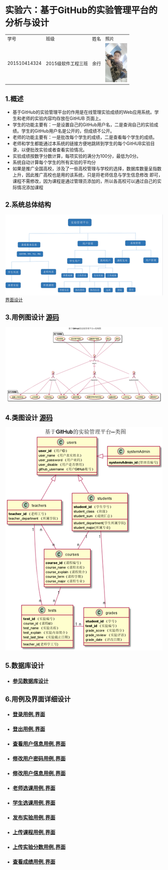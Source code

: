 # 实验六：基于GitHub的实验管理平台的分析与设计
<table>
<tr>
<td>学号</td>
<td>班级</td>
<td>姓名</td>
<td>照片</td>
</tr>
<tr>
<td>201510414324</td>
<td>2015级软件工程三班</td>
<td>余行</td>
<td><img src="./images/m.jpg" width="70"/></td>
</tr>
</table>

## 1.概述
* 基于GitHub的实验管理平台的作用是在线管理实验成绩的Web应用系统。学生和老师的实验内容均存放在GitHUB 页面上。
* 学生的功能主要有：一是设置自己的GitHub用户名，二是查询自己的实验成绩。学生的GitHub用户名是公开的，但成绩不公开。
* 老师的功能主要有：一是批改每个学生的成绩，二是查看每个学生的成绩。
* 老师和学生都能通过本系统的链接方便地跳转到学生的每个GitHUB实验目录，以便批改实验或者查看实验情况。
* 实验成绩按数字分数计算，每项实验的满分为100分，最低为0分。
* 系统自动计算每个学生的所有实验的平均分
* 如果是推广全国高校，涉及了一些高校管理与学校的选择，数据库数量呈指数上升，因此推广高校也是用的该系统，只是将老师信息与学生信息修改
即可，课程不需修改，因为课程是通过管理员添加的，所以各高校可以通过自己的实际情况添加课程

## 2.系统总体结构
![](./images/pic1.png)
[界面设计](https://yuhang456.github.io/is_analysis/test6/ui/index.html)

## 3.用例图设计 [源码](src/caseTotal.puml)
![](./images/caseTotal.png)

## 4.类图设计 [源码](src/classTotal.puml)
![](./images/classTotal.png)

## 5.数据库设计
- ### [参见数据库设计](数据库设计.md)

## 6.用例及界面详细设计
- ### [登录用例](user/登陆用例.md),[界面](https://yuhang456.github.io/is_analysis/test6/ui/index.html)
- ### [登出用例](user/登出用例.md),[界面](https://yuhang456.github.io/is_analysis/test6/ui/index.html)
- ### [查看用户信息用例](user/查看用户信息用例.md),[界面](https://yuhang456.github.io/is_analysis/test6/ui/userinfor.html)
- ### [修改用户密码用例](user/修改用户密码用例.md),[界面](https://yuhang456.github.io/is_analysis/test6/ui/repassword.html)
- ### [修改用户信息用例](user/修改用户信息用例.md),[界面](https://yuhang456.github.io/is_analysis/test6/ui/reuserInfor.html)
- ### [老师选课用例](user/老师选课用例.md),[界面](https://yuhang456.github.io/is_analysis/test6/ui/teacherchoose.html)
- ### [学生选课用例](user/学生选课用例.md),[界面](https://yuhang456.github.io/is_analysis/test6/ui/studentchoose.html)
- ### [发布实验用例](user/发布实验用例.md),[界面](https://yuhang456.github.io/is_analysis/test6/ui/fbtest.html)
- ### [上传课程用例](user/上传课程用例.md),[界面](https://yuhang456.github.io/is_analysis/test6/ui/shangchuankecheng.html)
- ### [上传实验分数用例](user/上传实验分数用例.md),[界面](https://yuhang456.github.io/is_analysis/test6/ui/reviewgrade.html)
- ### [查看成绩用例](user/查看成绩用例.md),[界面](https://yuhang456.github.io/is_analysis/test6/ui/watchgrade.html)